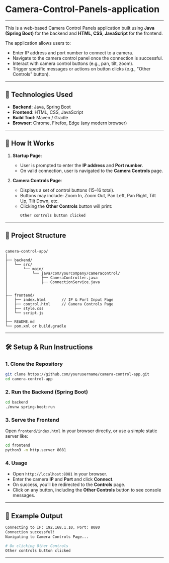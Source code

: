 # Camera-Control-Panels-application
-------

This is a web-based Camera Control Panels application built using **Java (Spring Boot)** for the backend and **HTML, CSS, JavaScript** for the frontend.

The application allows users to:

- Enter IP address and port number to connect to a camera.
- Navigate to the camera control panel once the connection is successful.
- Interact with camera control buttons (e.g., pan, tilt, zoom).
- Trigger specific messages or actions on button clicks (e.g., "Other Controls" button).

---

## 🔧 Technologies Used

- **Backend**: Java, Spring Boot
- **Frontend**: HTML, CSS, JavaScript
- **Build Tool**: Maven / Gradle
- **Browser**: Chrome, Firefox, Edge (any modern browser)

---

## 🚀 How It Works

1. **Startup Page**:
   - User is prompted to enter the **IP address** and **Port number**.
   - On valid connection, user is navigated to the **Camera Controls** page.

2. **Camera Controls Page**:
   - Displays a set of control buttons (15–16 total).
   - Buttons may include: Zoom In, Zoom Out, Pan Left, Pan Right, Tilt Up, Tilt Down, etc.
   - Clicking the **Other Controls** button will print:  
     ```
     Other controls button clicked
     ```

---

## 📁 Project Structure

````

camera-control-app/
│
├── backend/
│   └── src/
│       └── main/
│           └── java/com/yourcompany/cameracontrol/
│               ├── CameraController.java
│               ├── ConnectionService.java
│               
│
├── frontend/
│   ├── index.html       // IP & Port Input Page
│   ├── control.html     // Camera Controls Page
│   ├── style.css
│   └── script.js
│
├── README.md
└── pom.xml or build.gradle

````

---

## 🛠️ Setup & Run Instructions

### 1. Clone the Repository

```bash
git clone https://github.com/yourusername/camera-control-app.git
cd camera-control-app
````

### 2. Run the Backend (Spring Boot)

```bash
cd backend
./mvnw spring-boot:run
```

### 3. Serve the Frontend

Open `frontend/index.html` in your browser directly, or use a simple static server like:

```bash
cd frontend
python3 -m http.server 8081
```

### 4. Usage

* Open `http://localhost:8081` in your browser.
* Enter the camera **IP** and **Port** and click **Connect**.
* On success, you’ll be redirected to the **Controls** page.
* Click on any button, including the **Other Controls** button to see console messages.

---

## 📝 Example Output

```bash
Connecting to IP: 192.168.1.10, Port: 8080
Connection successful!
Navigating to Camera Controls Page...

# On clicking Other Controls
Other controls button clicked
```

---
